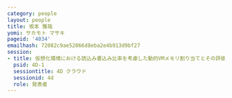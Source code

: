 ```yaml
---
category: people
layout: people
title: 坂本 雅哉
yomi: サカモト マサキ
pageid: '4034'
emailhash: 72082c9ae52066d8eba2e4b913d9bf27
session:
- title: 仮想化環境における読込み書込み比率を考慮した動的VMメモリ割り当てとその評価
  psid: 4D-1
  sessiontitle: 4D クラウド
  sessionid: 4d
  role: 発表者
---
```

